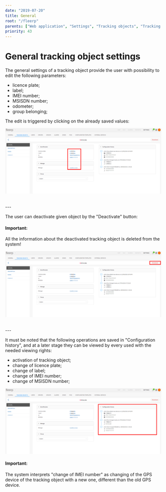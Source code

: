 ```yaml
---
date: "2019-07-20"
title: General
root: "/fleerp"
parents: ["Web application", "Settings", "Tracking objects", "Tracking object settings"]
priority: 43
---
```


# General tracking object settings

The general settings of a tracking object provide the user with possibility to edit the following parameters:

- licence plate;
- label;
- IMEI number;
- MSISDN number;
- odometer;
- group belonging;

The edit is triggered by clicking on the already saved values:

![General](general-en.png)

<br>
---

The user can deactivate given object by the "Deactivate" button:

#### Important:
All the information about the deactivated tracking object is deleted from the system!

![General](deactivate-en.png)

<br>
---

It must be noted that the following operations are saved in "Configuration history", and at a later stage
they can be viewed by every used with the needed viewing rights:

- activation of tracking object;
- change of licence plate;
- change of label;
- change of IMEI number;
- change of MSISDN number;

![General](config-history-en.png)

#### Important:
The system interprets "change of IMEI number" as changing of the GPS device of the tracking object with a new one,
different than the old GPS device.
